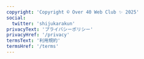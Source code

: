 ```yaml
---
copyright: 'Copyright © Over 40 Web Club ✨ 2025'
social:
  twitter: 'shijukarakun'
privacyText: 'プライバシーポリシー'
privacyHref: '/privacy'
termsText: '利用規約'
termsHref: '/terms'
---
```

